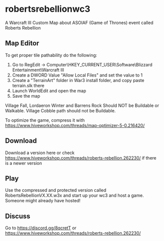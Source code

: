 # robertsrebellionwc3
A Warcraft III Custom Map about ASOIAF (Game of Thrones) event called Roberts Rebellion

## Map Editor
To get proper tile pathability do the following:
1. Go to RegEdit -> Computer\HKEY_CURRENT_USER\Software\Blizzard Entertainment\Warcraft III
2. Create a DWORD Value "Allow Local Files" and set the value to 1
3. Create a "TerrainArt" folder in War3 install folder, and copy paste terrain.slk there
4. Launch WorldEdit and open the map
5. Save the map

Village Fall, Lordaeron Winter and Barrens Rock Should NOT be Buildable or Walkable. Village Cobble path should not be Buildable.

To optimize the game, compress it with https://www.hiveworkshop.com/threads/map-optimizer-5-0.216420/

## Download
Download a version here or check https://www.hiveworkshop.com/threads/roberts-rebellion.262230/ if there is a newer version

## Play
Use the compressed and protected version called RobertsRebellionVX.XX.w3x and start up your wc3 and host a game. Someone might already have hosted!

## Discuss
Go to
https://discord.gg/8qcretT
or
https://www.hiveworkshop.com/threads/roberts-rebellion.262230/
